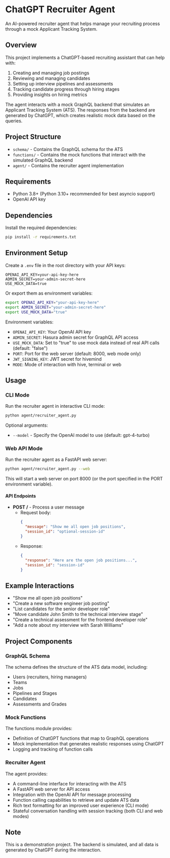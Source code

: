 # ChatGPT Recruiter Agent

An AI-powered recruiter agent that helps manage your recruiting process through a mock Applicant Tracking System.

## Overview

This project implements a ChatGPT-based recruiting assistant that can help with:

1. Creating and managing job postings
2. Reviewing and managing candidates
3. Setting up interview pipelines and assessments
4. Tracking candidate progress through hiring stages
5. Providing insights on hiring metrics

The agent interacts with a mock GraphQL backend that simulates an Applicant Tracking System (ATS). The responses from the backend are generated by ChatGPT, which creates realistic mock data based on the queries.

## Project Structure

- `schema/` - Contains the GraphQL schema for the ATS
- `functions/` - Contains the mock functions that interact with the simulated GraphQL backend
- `agent/` - Contains the recruiter agent implementation

## Requirements

- Python 3.8+ (Python 3.10+ recommended for best asyncio support)
- OpenAI API key

## Dependencies

Install the required dependencies:

```bash
pip install -r requirements.txt
```

## Environment Setup

Create a `.env` file in the root directory with your API keys:

```
OPENAI_API_KEY=your-api-key-here
ADMIN_SECRET=your-admin-secret-here
USE_MOCK_DATA=true
```

Or export them as environment variables:

```bash
export OPENAI_API_KEY="your-api-key-here"
export ADMIN_SECRET="your-admin-secret-here"
export USE_MOCK_DATA="true"
```

Environment variables:
- `OPENAI_API_KEY`: Your OpenAI API key
- `ADMIN_SECRET`: Hasura admin secret for GraphQL API access
- `USE_MOCK_DATA`: Set to "true" to use mock data instead of real API calls (default: "false")
- `PORT`: Port for the web server (default: 8000, web mode only)
- `JWT_SIGNING_KEY`: JWT secret for hivemind
-  `MODE`: Mode of interaction with hive, terminal or web

## Usage

### CLI Mode

Run the recruiter agent in interactive CLI mode:

```bash
python agent/recruiter_agent.py
```

Optional arguments:
- `--model` - Specify the OpenAI model to use (default: gpt-4-turbo)

### Web API Mode

Run the recruiter agent as a FastAPI web server:

```bash
python agent/recruiter_agent.py --web
```

This will start a web server on port 8000 (or the port specified in the PORT environment variable).

#### API Endpoints

- **POST /** - Process a user message
  - Request body:
    ```json
    {
      "message": "Show me all open job positions",
      "session_id": "optional-session-id"
    }
    ```
  - Response:
    ```json
    {
      "response": "Here are the open job positions...",
      "session_id": "session-id"
    }
    ```

## Example Interactions

- "Show me all open job positions"
- "Create a new software engineer job posting"
- "List candidates for the senior developer role" 
- "Move candidate John Smith to the technical interview stage"
- "Create a technical assessment for the frontend developer role"
- "Add a note about my interview with Sarah Williams"

## Project Components

### GraphQL Schema

The schema defines the structure of the ATS data model, including:
- Users (recruiters, hiring managers)
- Teams
- Jobs
- Pipelines and Stages
- Candidates
- Assessments and Grades

### Mock Functions

The functions module provides:
- Definition of ChatGPT functions that map to GraphQL operations
- Mock implementation that generates realistic responses using ChatGPT
- Logging and tracking of function calls

### Recruiter Agent

The agent provides:
- A command-line interface for interacting with the ATS
- A FastAPI web server for API access
- Integration with the OpenAI API for message processing
- Function calling capabilities to retrieve and update ATS data
- Rich text formatting for an improved user experience (CLI mode)
- Stateful conversation handling with session tracking (both CLI and web modes)

## Note

This is a demonstration project. The backend is simulated, and all data is generated by ChatGPT during the interaction.